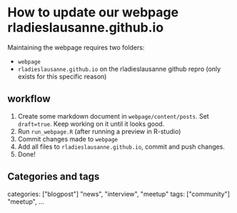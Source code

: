 # How to update our webpage rladieslausanne.github.io

Maintaining the webpage requires two folders:
- `webpage` 
- `rladieslausanne.github.io` on the rladieslausanne github repro (only exists for this specific reason)

## workflow
1. Create some markdown document in `webpage/content/posts`. Set `draft=true`. Keep working on it until it looks good. 
2. Run `run_webpage.R` (after running a preview in R-studio)
3. Commit changes made to `webpage`
4. Add all files to `rladieslausanne.github.io`, commit and push changes. 
5. Done!

## Categories and tags
categories: ["blogpost"] "news", "interview", "meetup"
tags: ["community"] "meetup", ... 
